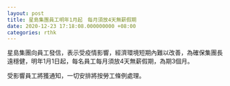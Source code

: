 ```yaml
---
layout: post
title: 星島集團員工明年1月起　每月須放4天無薪假期
date: 2020-12-23 17:18:08.000000000 +08:00
categories: rthk
---
```


星島集團向員工發信，表示受疫情影響，經濟環境短期內難以改善，為確保集團長遠穩健，明年1月1日起，每名員工每月須放4天無薪假期，為期3個月。

受影響員工將獲通知，一切安排將按勞工條例處理。
